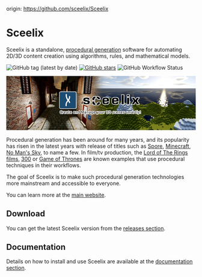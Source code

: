 origin: https://github.com/sceelix/Sceelix

# Sceelix

Sceelix is a standalone, [procedural generation](https://en.wikipedia.org/wiki/Procedural_generation) software for automating 2D/3D content creation using algorithms, rules, and mathematical models.

![GitHub tag (latest by date)](https://img.shields.io/github/v/tag/sceelix/sceelix)
[![GitHub stars](https://img.shields.io/github/stars/sceelix/Sceelix)](https://github.com/sceelix/Sceelix/stargazers)
![GitHub Workflow Status](https://img.shields.io/github/workflow/status/sceelix/sceelix/Run%20Tests)

![](Website/static/img/main/BannerSceelix.jpg)

Procedural generation has been around for many years, and its popularity has risen in the latest years with release of titles such as [Spore](https://en.wikipedia.org/wiki/Spore_(2008_video_game)), [Minecraft](https://en.wikipedia.org/wiki/Minecraft), [No Man's Sky](https://en.wikipedia.org/wiki/No_Man%27s_Sky), to name a few. In film/tv production, the [Lord of The Rings films](https://en.wikipedia.org/wiki/The_Lord_of_the_Rings_(film_series)), [300](https://en.wikipedia.org/wiki/300_(film)) or [Game of Thrones](https://en.wikipedia.org/wiki/Game_of_Thrones) are known examples that use procedural techniques in their workflows.

The goal of Sceelix is to make such procedural generation technologies more mainstream and accessible to everyone.

You can learn more at the  [main website](https://sceelix.com/).

## Download

You can get the latest Sceelix version from the [releases section](https://github.com/Sceelix/Sceelix/releases/latest).

## Documentation

Details on how to install and use Sceelix are available at the [documentation section](https://sceelix.com/docs).
